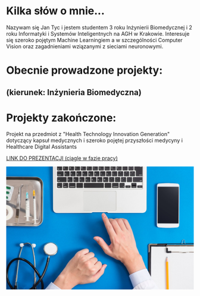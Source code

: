 # Kilka słów o mnie...

Nazywam się Jan Tyc i jestem studentem 3 roku Inżynierii Biomedycznej i 2 roku Informatyki i Systemów Inteligentnych na AGH w Krakowie.
Interesuje się szeroko pojętym Machine Learningiem a w szczególności Computer Vision oraz zagadnieniami wziązanymi z sieciami neuronowymi.

# Obecnie prowadzone projekty:
## (kierunek: Inżynieria Biomedyczna)



# Projekty zakończone:

Projekt na przedmiot z "Health Technology Innovation Generation" dotyczący kapsuł medycznych i szeroko pojętej przyszłości medycyny i Healthcare Digital Assistants 

[LINK DO PREZENTACJI (ciągle w fazie pracy)](https://docs.google.com/presentation/d/1fipnmH2sgFDSk7NSkCGgP6dxX7Y-u2-DZ63AycYRyB0/edit?usp=sharing)


![alt text](https://github.com/tycjantyc/tycjantyc.github.io/blob/main/Sharp-HealthCare-1.jpg "HDA")



